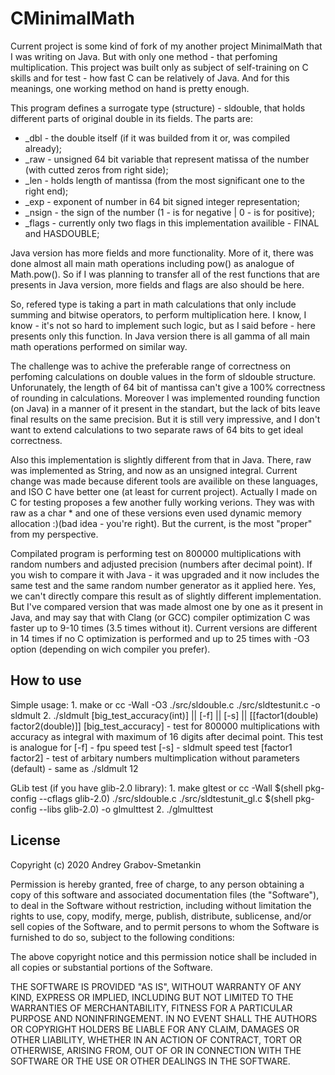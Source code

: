 # CMinimalMath

Current project is some kind of fork of my another project MinimalMath that I was writing on Java. But with only one method - that perfoming multiplication. This project was built only as subject of self-training on C skills and for test - how fast C can be relatively of Java. And for this meanings, one working method on hand is pretty enough.

This program defines a surrogate type (structure) - sldouble, that holds different parts of original double in its fields. The parts are:

- \_dbl - the double itself (if it was builded from it or, was compiled already);
- \_raw - unsigned 64 bit variable that represent matissa of the number (with cutted zeros from right side);
- \_len - holds length of mantissa (from the most significant one to the right end);
- \_exp - exponent of number in 64 bit signed integer representation;
- \_nsign - the sign of the number (1 - is for negative | 0 - is for positive);
- \_flags - currently only two flags in this implementation availible - FINAL and HASDOUBLE;

Java version has more fields and more functionality. More of it, there was done almost all main math operations including pow() as analogue of Math.pow(). So if I was planning to transfer all of the rest functions that are presents in Java version, more fields and flags are also should be here.

So, refered type is taking a part in math calculations that only include summing and bitwise operators, to perform multiplication here. I know, I know - it's not so hard to implement such logic, but as I said before - here presents only this function. In Java version there is all gamma of all main math operations performed on similar way.

The challenge was to achive the preferable range of correctness on perfoming calculations on double values in the form of sldouble structure. Unforunately, the length of 64 bit of mantissa can't give a 100% correctness of rounding in calculations. Moreover I was implemented rounding function (on Java) in a manner of it present in the standart, but the lack of bits leave final results on the same precision. But it is still very impressive, and I don't want to extend calculations to two separate raws of 64 bits to get ideal correctness.

Also this implementation is slightly different from that in Java. There, raw was implemented as String, and now as an unsigned integral. Current change was made because diferent tools are availible on these languages, and ISO C have better one (at least for current project). Actually I made on C for testing proposes a few another fully working verions. They was with raw as a char \* and one of these versions even used dynamic memory allocation :)(bad idea - you're right). But the current, is the most "proper" from my perspective.

Compilated program is performing test on 800000 multiplications with random numbers and adjusted precision (numbers after decimal point). If you wish to compare it with Java - it was upgraded and it now includes the same test and the same random number generator as it applied here. Yes, we can't directly compare this result as of slightly different implementation. But I've compared version that was made almost one by one as it present in Java, and may say that with Clang (or GCC) compiler optimization C was faster up to 9-10 times (3.5 times without it). Current versions are different in 14 times if no C optimization is performed and up to 25 times with -O3 option (depending on wich compiler you prefer).

## How to use

Simple usage:
1.
make
    or
cc -Wall -O3 ./src/sldouble.c ./src/sldtestunit.c -o sldmult 
2.
./sldmult \[big_test_accuracy(int)] || \[-f] || \[-s]
      || \[\[factor1(double) factor2(double)]]
\[big_test_accuracy] - test for 800000 multiplications with accuracy as integral with maximum 
of 16 digits after decimal point. This test is analogue for 
\[-f] - fpu speed test
\[-s] - sldmult speed test
\[factor1 factor2] - test of arbitary numbers multimplication
without parameters (default) - same as ./sldmult 12

GLib test (if you have glib-2.0 library):
1.
make gltest
    or
cc -Wall $(shell pkg-config --cflags glib-2.0) ./src/sldouble.c ./src/sldtestunit_gl.c $(shell pkg-config --libs glib-2.0) -o glmulttest
2.
./glmulttest

## License

Copyright (c) 2020 Andrey Grabov-Smetankin

Permission is hereby granted, free of charge, to any person
obtaining a copy of this software and associated documentation
files (the "Software"), to deal in the Software without
restriction, including without limitation the rights to use,
copy, modify, merge, publish, distribute, sublicense, and/or sell
copies of the Software, and to permit persons to whom the
Software is furnished to do so, subject to the following
conditions:

The above copyright notice and this permission notice shall be
included in all copies or substantial portions of the Software.

THE SOFTWARE IS PROVIDED "AS IS", WITHOUT WARRANTY OF ANY KIND,
EXPRESS OR IMPLIED, INCLUDING BUT NOT LIMITED TO THE WARRANTIES
OF MERCHANTABILITY, FITNESS FOR A PARTICULAR PURPOSE AND
NONINFRINGEMENT. IN NO EVENT SHALL THE AUTHORS OR COPYRIGHT
HOLDERS BE LIABLE FOR ANY CLAIM, DAMAGES OR OTHER LIABILITY,
WHETHER IN AN ACTION OF CONTRACT, TORT OR OTHERWISE, ARISING
FROM, OUT OF OR IN CONNECTION WITH THE SOFTWARE OR THE USE OR
OTHER DEALINGS IN THE SOFTWARE.
